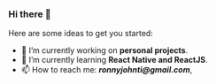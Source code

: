 ### Hi there 👋

Here are some ideas to get you started:

- 🔭 I’m currently working on **personal projects**.
- 🌱 I’m currently learning **React Native and ReactJS**.
- 📫 How to reach me: **_ronnyjohnti@gmail.com_**, 
